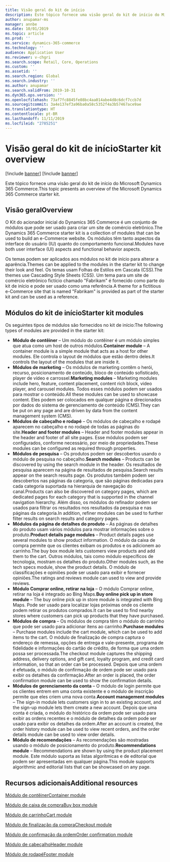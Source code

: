 ```yaml
---
title: Visão geral do kit de início
description: Este tópico fornece uma visão geral do kit de início do Microsoft Dynamics 365 Commerce.
author: anupamar-ms
manager: annbe
ms.date: 10/01/2019
ms.topic: article
ms.prod: ''
ms.service: dynamics-365-commerce
ms.technology: ''
audience: Application User
ms.reviewer: v-chgri
ms.search.scope: Retail, Core, Operations
ms.custom: ''
ms.assetid: ''
ms.search.region: Global
ms.search.industry: ''
ms.author: anupamar
ms.search.validFrom: 2019-10-31
ms.dyn365.ops.version: ''
ms.openlocfilehash: 73af7fc8845fe08bc4aa014abe4d8c6dcf7ccb7d
ms.sourcegitcommit: 3a4e137ef3a96ba0a58c5352f4a3b57467ace9ae
ms.translationtype: HT
ms.contentlocale: pt-BR
ms.lasthandoff: 11/11/2019
ms.locfileid: "2785251"
---
```

# <a name="starter-kit-overview"></a><span data-ttu-id="a4efd-103">Visão geral do kit de início</span><span class="sxs-lookup"><span data-stu-id="a4efd-103">Starter kit overview</span></span>

[!include [banner](includes/preview-banner.md)]
[!include [banner](includes/banner.md)]

<span data-ttu-id="a4efd-104">Este tópico fornece uma visão geral do kit de início do Microsoft Dynamics 365 Commerce.</span><span class="sxs-lookup"><span data-stu-id="a4efd-104">This topic presents an overview of the Microsoft Dynamics 365 Commerce starter kit.</span></span>

## <a name="overview"></a><span data-ttu-id="a4efd-105">Visão geral</span><span class="sxs-lookup"><span data-stu-id="a4efd-105">Overview</span></span>

<span data-ttu-id="a4efd-106">O Kit do acionador inicial do Dynamics 365 Commerce é um conjunto de módulos que pode ser usado para criar um site de comércio eletrônico.</span><span class="sxs-lookup"><span data-stu-id="a4efd-106">The Dynamics 365 Commerce starter kit is a collection of modules that can be used to build an e-Commerce website.</span></span> <span data-ttu-id="a4efd-107">Os módulos têm tanto aspectos da interface do usuário (IU) quanto do comportamento funcional.</span><span class="sxs-lookup"><span data-stu-id="a4efd-107">Modules have both user interface (UI) aspects and functional behavior aspects.</span></span>

<span data-ttu-id="a4efd-108">Os temas podem ser aplicados aos módulos no kit de início para alterar a aparência.</span><span class="sxs-lookup"><span data-stu-id="a4efd-108">Themes can be applied to the modules in the starter kit to change their look and feel.</span></span> <span data-ttu-id="a4efd-109">Os temas usam Folhas de Estilos em Cascata (CSS).</span><span class="sxs-lookup"><span data-stu-id="a4efd-109">The themes use Cascading Style Sheets (CSS).</span></span> <span data-ttu-id="a4efd-110">Um tema para um site de comércio eletrônico fictício chamado "Fabrikam" é fornecido como parte do kit de início e pode ser usado como uma referência.</span><span class="sxs-lookup"><span data-stu-id="a4efd-110">A theme for a fictitious e-Commerce site that is named "Fabrikam" is provided as part of the starter kit and can be used as a reference.</span></span>

## <a name="starter-kit-modules"></a><span data-ttu-id="a4efd-111">Módulos do kit de início</span><span class="sxs-lookup"><span data-stu-id="a4efd-111">Starter kit modules</span></span>

<span data-ttu-id="a4efd-112">Os seguintes tipos de módulos são fornecidos no kit de início:</span><span class="sxs-lookup"><span data-stu-id="a4efd-112">The following types of modules are provided in the starter kit:</span></span>

- <span data-ttu-id="a4efd-113">**Módulo de contêiner** – Um módulo do contêiner é um módulo simples que atua como um host de outros módulos.</span><span class="sxs-lookup"><span data-stu-id="a4efd-113">**Container module** – A container module is a simple module that acts as a host for other modules.</span></span> <span data-ttu-id="a4efd-114">Ele controla o layout de módulos que estão dentro deles.</span><span class="sxs-lookup"><span data-stu-id="a4efd-114">It controls the layout of the modules that are inside it.</span></span>
- <span data-ttu-id="a4efd-115">**Módulos de marketing** – Os módulos de marketing contêm o herói, recurso, posicionamento de conteúdo, bloco de conteúdo sofisticado, player de vídeo e carrossel.</span><span class="sxs-lookup"><span data-stu-id="a4efd-115">**Marketing modules** – Marketing modules include hero, feature, content placement, content rich block, video player, and carousel modules.</span></span> <span data-ttu-id="a4efd-116">Todos esses módulos podem ser usados para mostrar o conteúdo.</span><span class="sxs-lookup"><span data-stu-id="a4efd-116">All these modules can be used to showcase content.</span></span> <span data-ttu-id="a4efd-117">Eles podem ser colocados em qualquer página e direcionados por dados do sistema de gerenciamento de conteúdo (CMS).</span><span class="sxs-lookup"><span data-stu-id="a4efd-117">They can be put on any page and are driven by data from the content management system (CMS).</span></span>
- <span data-ttu-id="a4efd-118">**Módulos de cabeçalho e rodapé** – Os módulos de cabeçalho e rodapé aparecem no cabeçalho e no rodapé de todas as páginas do site.</span><span class="sxs-lookup"><span data-stu-id="a4efd-118">**Header and footer modules** – Header and footer modules appear in the header and footer of all site pages.</span></span> <span data-ttu-id="a4efd-119">Esse módulos podem ser configurados, conforme necessário, por meio de propriedades.</span><span class="sxs-lookup"><span data-stu-id="a4efd-119">These modules can be configured as required through properties.</span></span>
- <span data-ttu-id="a4efd-120">**Módulos de pesquisa** – Os produtos podem ser descobertos usando o módulo de pesquisa no cabeçalho.</span><span class="sxs-lookup"><span data-stu-id="a4efd-120">**Search modules** – Products can be discovered by using the search module in the header.</span></span> <span data-ttu-id="a4efd-121">Os resultados de pesquisa aparecem na página de resultados de pesquisa.</span><span class="sxs-lookup"><span data-stu-id="a4efd-121">Search results appear on the search results page.</span></span> <span data-ttu-id="a4efd-122">Os produtos também podem ser descobertos nas páginas da categoria, que são páginas dedicadas para cada categoria suportada na hierarquia de navegação do canal.</span><span class="sxs-lookup"><span data-stu-id="a4efd-122">Products can also be discovered on category pages, which are dedicated pages for each category that is supported in the channel navigation hierarchy.</span></span> <span data-ttu-id="a4efd-123">Além disso, os módulos do refinador podem ser usados para filtrar os resultados nos resultados da pesquisa e nas páginas da categoria.</span><span class="sxs-lookup"><span data-stu-id="a4efd-123">In addition, refiner modules can be used to further filter results on search results and category pages.</span></span>
- <span data-ttu-id="a4efd-124">**Módulos da página de detalhes do produto** – As páginas de detalhes do produto usam vários módulos para mostrar informações sobre o produto.</span><span class="sxs-lookup"><span data-stu-id="a4efd-124">**Product details page modules** – Product details pages use several modules to show product information.</span></span> <span data-ttu-id="a4efd-125">O módulo da caixa de compra permite que os clientes exibam os produtos e os adicionem ao carrinho.</span><span class="sxs-lookup"><span data-stu-id="a4efd-125">The buy box module lets customers view products and add them to the cart.</span></span> <span data-ttu-id="a4efd-126">Outros módulos, tais como módulo específicos de tecnologia, mostram os detalhes do produto.</span><span class="sxs-lookup"><span data-stu-id="a4efd-126">Other modules such, as the tech specs module, show the product details.</span></span> <span data-ttu-id="a4efd-127">O módulo de classificações e opiniões pode ser usado para exibir e fornecer opiniões.</span><span class="sxs-lookup"><span data-stu-id="a4efd-127">The ratings and reviews module can used to view and provide reviews.</span></span>
- <span data-ttu-id="a4efd-128">**Módulo Comprar online, retirar na loja** – O módulo Comprar online, retirar na loja é integrado ao Bing Maps.</span><span class="sxs-lookup"><span data-stu-id="a4efd-128">**Buy online pick up in store module** – The buy online pick up in store module is integrated with Bing Maps.</span></span> <span data-ttu-id="a4efd-129">Pode ser usado para localizar lojas próximas onde os cliente podem retirar os produtos comprados.</span><span class="sxs-lookup"><span data-stu-id="a4efd-129">It can be used to find nearby stores where customers can pick up products that they have purchased.</span></span>
- <span data-ttu-id="a4efd-130">**Módulos de compra** – Os módulos de compra têm o módulo do carrinho que pode ser usado para adicionar itens ao carrinho.</span><span class="sxs-lookup"><span data-stu-id="a4efd-130">**Purchase modules** – Purchase modules include the cart module, which can be used to add items to the cart.</span></span> <span data-ttu-id="a4efd-131">O módulo de finalização de compra captura o endereço de remessa, opções de entrega e vale-presente, programa de fidelidade e informações do cartão de crédito, de forma que uma ordem possa ser processada.</span><span class="sxs-lookup"><span data-stu-id="a4efd-131">The checkout module captures the shipping address, delivery options, and gift card, loyalty program, and credit card information, so that an order can be processed.</span></span> <span data-ttu-id="a4efd-132">Depois que uma ordem é efetuada, o módulo de confirmação de ordem pode ser usado para exibir os detalhes da confirmação.</span><span class="sxs-lookup"><span data-stu-id="a4efd-132">After an order is placed, the order confirmation module can be used to show the confirmation details.</span></span>
- <span data-ttu-id="a4efd-133">**Módulos de gerenciamento da conta** – O módulo de login permite que os clientes entrem em uma conta existente e o módulo de inscrição permite que eles criem uma nova conta.</span><span class="sxs-lookup"><span data-stu-id="a4efd-133">**Account management modules** – The sign-in module lets customers sign in to an existing account, and the sign-up module lets them create a new account.</span></span> <span data-ttu-id="a4efd-134">Depois que uma conta é criada, o módulo do histórico da ordem pode ser usado para exibir as ordens recentes e o módulo de detalhes da ordem pode ser usado para exibir os detalhes da ordem.</span><span class="sxs-lookup"><span data-stu-id="a4efd-134">After an account is created, the order history module can be used to view recent orders, and the order details module can be used to view order details.</span></span>
- <span data-ttu-id="a4efd-135">**Módulo de recomendações** – As recomendações são mostradas usando o módulo de posicionamento do produto.</span><span class="sxs-lookup"><span data-stu-id="a4efd-135">**Recommendations module** – Recommendations are shown by using the product placement module.</span></span> <span data-ttu-id="a4efd-136">Este módulo suporta as listas algorítmicas e de editorial que podem ser apresentadas em qualquer página.</span><span class="sxs-lookup"><span data-stu-id="a4efd-136">This module supports algorithmic and editorial lists that can be showcased on any page.</span></span>

## <a name="additional-resources"></a><span data-ttu-id="a4efd-137">Recursos adicionais</span><span class="sxs-lookup"><span data-stu-id="a4efd-137">Additional resources</span></span>

[<span data-ttu-id="a4efd-138">Módulo de contêiner</span><span class="sxs-lookup"><span data-stu-id="a4efd-138">Container module</span></span>](add-container-module.md)

[<span data-ttu-id="a4efd-139">Módulo de caixa de compra</span><span class="sxs-lookup"><span data-stu-id="a4efd-139">Buy box module</span></span>](add-buy-box.md)

[<span data-ttu-id="a4efd-140">Módulo de carrinho</span><span class="sxs-lookup"><span data-stu-id="a4efd-140">Cart module</span></span>](add-cart-module.md)

[<span data-ttu-id="a4efd-141">Módulo de finalização da compra</span><span class="sxs-lookup"><span data-stu-id="a4efd-141">Checkout module</span></span>](add-checkout-module.md)

[<span data-ttu-id="a4efd-142">Módulo de confirmação da ordem</span><span class="sxs-lookup"><span data-stu-id="a4efd-142">Order confirmation module</span></span>](order-confirmation-module.md)

[<span data-ttu-id="a4efd-143">Módulo de cabeçalho</span><span class="sxs-lookup"><span data-stu-id="a4efd-143">Header module</span></span>](author-header-module.md)

[<span data-ttu-id="a4efd-144">Módulo de rodapé</span><span class="sxs-lookup"><span data-stu-id="a4efd-144">Footer module</span></span>](author-footer-module.md)
